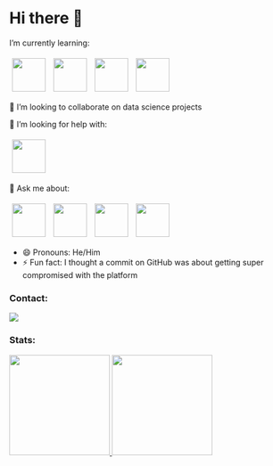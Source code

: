 # Hi there 👋

I’m currently learning:

<img src="https://cdn.jsdelivr.net/gh/devicons/devicon/icons/mysql/mysql-original-wordmark.svg"  width="60" height="60" vspace="5" hspace="5"/> <img src="https://cdn.jsdelivr.net/gh/devicons/devicon/icons/amazonwebservices/amazonwebservices-plain-wordmark.svg" width="60" height="60" vspace="5" hspace="5"/> <img src="https://cdn.jsdelivr.net/gh/devicons/devicon/icons/git/git-original.svg" width="60" height="60" vspace="5" hspace="5"/> <img src="https://cdn.jsdelivr.net/gh/devicons/devicon/icons/ubuntu/ubuntu-plain.svg" width="60" height="60" vspace="5" hspace="5"/>
                 
          
          
               
          
👯 I’m looking to collaborate on data science projects

🤔 I’m looking for help with:

<img src="https://cdn.jsdelivr.net/gh/devicons/devicon/icons/java/java-original.svg" width="60" height="60" vspace="5" hspace="5"/>
          
          
💬 Ask me about:

<img src="https://cdn.jsdelivr.net/gh/devicons/devicon/icons/python/python-original-wordmark.svg" width="60" height="60" vspace="5" hspace="5"/> <img src="https://cdn.jsdelivr.net/gh/devicons/devicon/icons/jupyter/jupyter-original-wordmark.svg" width="60" height="60" vspace="5" hspace="5"/> <img src="https://cdn.jsdelivr.net/gh/devicons/devicon/icons/vscode/vscode-original.svg" width="60" height="60" vspace="5" hspace="5"/> <img src="https://cdn.jsdelivr.net/gh/devicons/devicon/icons/linkedin/linkedin-original.svg" width="60" height="60" vspace="5" hspace="5"/>
- 😄 Pronouns: He/Him
- ⚡ Fun fact: I thought a commit on GitHub was about getting super compromised with the platform

### Contact:

<div>
<a href="https://www.linkedin.com/in/pedro-a-d-s/" target="_blank"><img src="https://img.shields.io/badge/-LinkedIn-%230077B5?style=for-the-badge&logo=linkedin&logoColor=white" target="_blank"></a>   
</div>

### Stats:

<div>
<a href="https://github.com/Pedro-A-D-S">
<img height="180em" src="https://github-readme-stats.vercel.app/api/top-langs/?username=Pedro-A-D-S&layout=compact&langs_count=7&theme=dracula"/>
<img height="180em" src="https://github-readme-stats.vercel.app/api?username=Pedro-A-D-S&show_icons=true&theme=dracula&include_all_commits=true&count_private=true"/>
</div>
